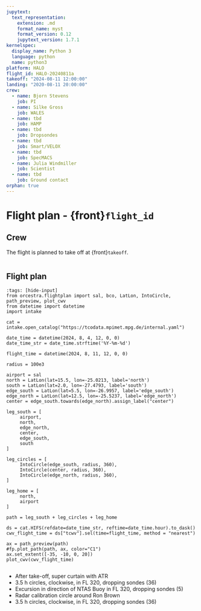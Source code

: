 ```yaml
---
jupytext:
  text_representation:
    extension: .md
    format_name: myst
    format_version: 0.12
    jupytext_version: 1.7.1
kernelspec:
  display_name: Python 3
  language: python
  name: python3
platform: HALO
flight_id: HALO-20240811a
takeoff: "2024-08-11 12:00:00"
landing: "2020-08-11 20:00:00"
crew:
  - name: Bjorn Stevens
    job: PI
  - name: Silke Gross
    job: WALES
  - name: tbd
    job: HAMP
  - name: tbd
    job: Dropsondes
  - name: tbd
    job: Smart/VELOX
  - name: tbd
    job: SpecMACS
  - name: Julia Windmiller
    job: Scientist
  - name: tbd
    job: Ground contact
orphan: true
---
```


# Flight plan - {front}`flight_id`

## Crew

The flight is planned to take off at {front}`takeoff`.

```{crew}
```


## Flight plan

```{code-cell} python3
:tags: [hide-input]
from orcestra.flightplan import sal, bco, LatLon, IntoCircle, path_preview, plot_cwv
from datetime import datetime
import intake

cat = intake.open_catalog("https://tcodata.mpimet.mpg.de/internal.yaml")

date_time = datetime(2024, 8, 4, 12, 0, 0)
date_time_str = date_time.strftime('%Y-%m-%d')

flight_time = datetime(2024, 8, 11, 12, 0, 0)

radius = 100e3

airport = sal
north = LatLon(lat=15.5, lon=-25.0213, label='north')
south = LatLon(lat=2.0, lon=-27.4793, label='south')
edge_south = LatLon(lat=5.5, lon=-26.9957, label='edge_south')
edge_north = LatLon(lat=12.5, lon=-25.5237, label='edge_north')
center = edge_south.towards(edge_north).assign_label("center")

leg_south = [
     airport,
     north,
     edge_north,
     center,
     edge_south,
     south
]

leg_circles = [
     IntoCircle(edge_south, radius, 360),
     IntoCircle(center, radius, 360),
     IntoCircle(edge_north, radius, 360),
]
    
leg_home = [
     north,
     airport
]

path = leg_south + leg_circles + leg_home 

ds = cat.HIFS(refdate=date_time_str, reftime=date_time.hour).to_dask()
cwv_flight_time = ds["tcwv"].sel(time=flight_time, method = "nearest")

ax = path_preview(path)
#fp.plot_path(path, ax, color="C1")
ax.set_extent([-35, -10, 0, 20])
plot_cwv(cwv_flight_time)


```

* After take-off, super curtain with ATR
* 3.5 h circles, clockwise, in FL 320, dropping sondes (36)
* Excursion in direction of NTAS Buoy in FL 320, dropping sondes (5)
* Radar calibration circle around Ron Brown
* 3.5 h circles, clockwise,  in FL 320, dropping sondes (36)
